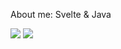 About me:
Svelte & Java

<img src="https://badges.strrl.dev/years/sudolev"> <img src="https://badges.strrl.dev/contributions/all/sudolev">
